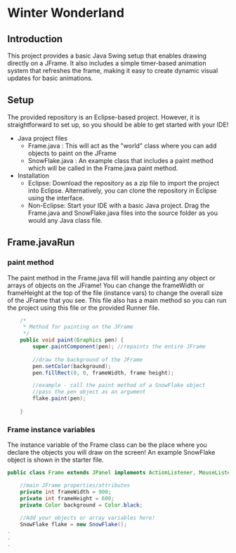 # Winter Wonderland
## Introduction
This project provides a basic Java Swing setup that enables drawing directly on a JFrame. It also includes a simple timer-based animation system that refreshes the frame, making it easy to create dynamic visual updates for basic animations.
## Setup
The provided repository is an Eclipse-based project. However, it is straightforward to set up, so you should be able to get started with your IDE!
* Java project files
  * Frame.java : This will act as the "world" class where you can add objects to paint on the JFrame
  * SnowFlake.java : An example class that includes a paint method which will be called in the Frame.java paint method.
* Installation
  * Eclipse: Download the repository as a zip file to import the project into Eclipse. Alternatively, you can clone the repository in Eclipse using the interface.
  * Non-Eclipse: Start your IDE with a basic Java project. Drag the Frame.java and SnowFlake.java files into the source folder as you would any Java class file. 

## Frame.javaRun
### paint method
The paint method in the Frame.java fill will handle painting any object or arrays of objects on the JFrame! You can change the frameWidth or frameHeight at the top of the file (instance vars) to change the overall size of the JFrame that you see. This file also has a main method so you can run the project using this file or the provided Runner file.  
```java
	/*
	 * Method for painting on the JFrame
	 */
	public void paint(Graphics pen) {
		super.paintComponent(pen); //repaints the entire JFrame
		
		//draw the background of the JFrame
		pen.setColor(background);
		pen.fillRect(0, 0, frameWidth, frame height);

		//example - call the paint method of a SnowFlake object
		//pass the pen object as an argument
		flake.paint(pen);
				
	}
```
### Frame instance variables
The instance variable of the Frame class can be the place where you declare the objects you will draw on the screen! An example SnowFlake object is shown in the starter file.
```java
public class Frame extends JPanel implements ActionListener, MouseListener, KeyListener {

	//main JFrame properties/attributes
	private int frameWidth = 900;
	private int frameHeight = 600;
	private Color background = Color.black;
	
	//Add your objects or array variables here!
	SnowFlake flake = new SnowFlake();
.
.
.
```
